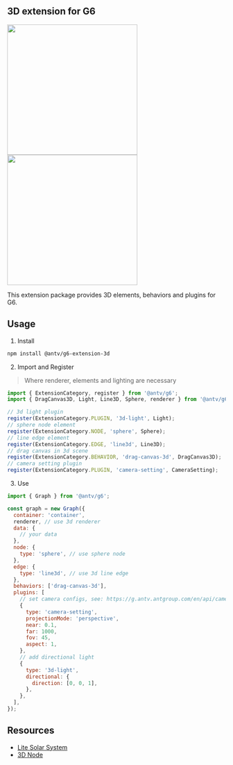 ## 3D extension for G6

<img width="300" src="https://mdn.alipayobjects.com/huamei_qa8qxu/afts/img/A*lEL3TrCLnPsAAAAAAAAAAAAADmJ7AQ/original" />
<img width="300" src="https://mdn.alipayobjects.com/huamei_qa8qxu/afts/img/A*yFa5RKilu6kAAAAAAAAAAAAADmJ7AQ/original" />

This extension package provides 3D elements, behaviors and plugins for G6.

## Usage

1. Install

```bash
npm install @antv/g6-extension-3d
```

2. Import and Register

> Where renderer, elements and lighting are necessary

```js
import { ExtensionCategory, register } from '@antv/g6';
import { DragCanvas3D, Light, Line3D, Sphere, renderer } from '@antv/g6-extension-3d';

// 3d light plugin
register(ExtensionCategory.PLUGIN, '3d-light', Light);
// sphere node element
register(ExtensionCategory.NODE, 'sphere', Sphere);
// line edge element
register(ExtensionCategory.EDGE, 'line3d', Line3D);
// drag canvas in 3d scene
register(ExtensionCategory.BEHAVIOR, 'drag-canvas-3d', DragCanvas3D);
// camera setting plugin
register(ExtensionCategory.PLUGIN, 'camera-setting', CameraSetting);
```

3. Use

```js
import { Graph } from '@antv/g6';

const graph = new Graph({
  container: 'container',
  renderer, // use 3d renderer
  data: {
    // your data
  },
  node: {
    type: 'sphere', // use sphere node
  },
  edge: {
    type: 'line3d', // use 3d line edge
  },
  behaviors: ['drag-canvas-3d'],
  plugins: [
    // set camera configs, see: https://g.antv.antgroup.com/en/api/camera/intro
    {
      type: 'camera-setting',
      projectionMode: 'perspective',
      near: 0.1,
      far: 1000,
      fov: 45,
      aspect: 1,
    },
    // add directional light
    {
      type: '3d-light',
      directional: {
        direction: [0, 0, 1],
      },
    },
  ],
});
```

## Resources

- [Lite Solar System](https://g6.antv.antgroup.com/en/examples/feature/default/#lite-solar-system)
- [3D Node](https://g6.antv.antgroup.com/en/examples/element/node/#3d-node)
